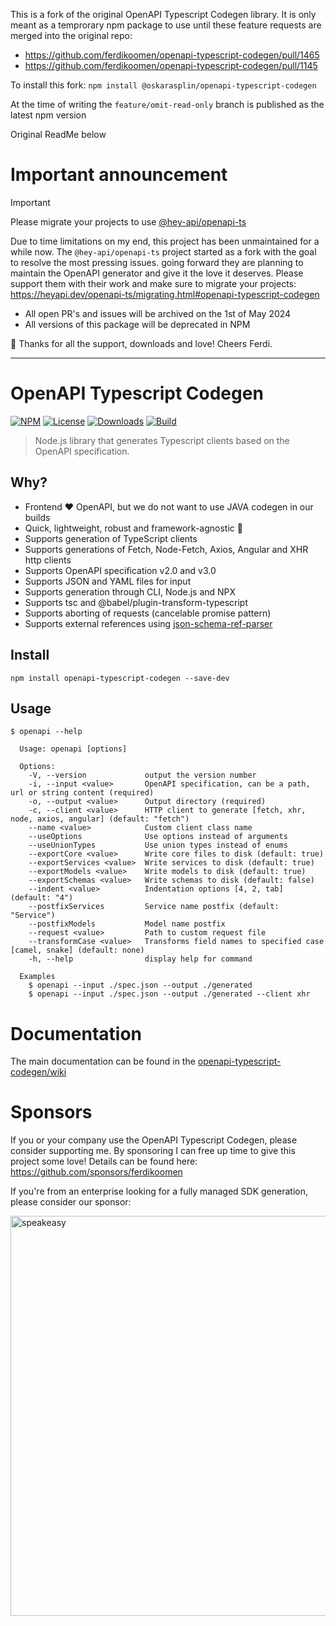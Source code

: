 This is a fork of the original OpenAPI Typescript Codegen library. It is only meant as a temprorary npm package to use until these feature requests are merged into the original repo:
- https://github.com/ferdikoomen/openapi-typescript-codegen/pull/1465
- https://github.com/ferdikoomen/openapi-typescript-codegen/pull/1145

To install this fork: `npm install @oskarasplin/openapi-typescript-codegen`

At the time of writing the `feature/omit-read-only` branch is published as the latest npm version

Original ReadMe below

# Important announcement

> [!IMPORTANT]
> Please migrate your projects to use [@hey-api/openapi-ts](https://github.com/hey-api/openapi-ts)

Due to time limitations on my end, this project has been unmaintained for a while now. The `@hey-api/openapi-ts`
project started as a fork with the goal to resolve the most pressing issues. going forward they are planning to
maintain the OpenAPI generator and give it the love it deserves. Please support them with their work and make
sure to migrate your projects: https://heyapi.dev/openapi-ts/migrating.html#openapi-typescript-codegen

- All open PR's and issues will be archived on the 1st of May 2024
- All versions of this package will be deprecated in NPM

👋 Thanks for all the support, downloads and love! Cheers Ferdi.

---

# OpenAPI Typescript Codegen

[![NPM][npm-image]][npm-url]
[![License][license-image]][license-url]
[![Downloads][downloads-image]][downloads-url]
[![Build][build-image]][build-url]

> Node.js library that generates Typescript clients based on the OpenAPI specification.

## Why?
- Frontend ❤️ OpenAPI, but we do not want to use JAVA codegen in our builds
- Quick, lightweight, robust and framework-agnostic 🚀
- Supports generation of TypeScript clients
- Supports generations of Fetch, Node-Fetch, Axios, Angular and XHR http clients
- Supports OpenAPI specification v2.0 and v3.0
- Supports JSON and YAML files for input
- Supports generation through CLI, Node.js and NPX
- Supports tsc and @babel/plugin-transform-typescript
- Supports aborting of requests (cancelable promise pattern)
- Supports external references using [json-schema-ref-parser](https://github.com/APIDevTools/json-schema-ref-parser/)

## Install

```
npm install openapi-typescript-codegen --save-dev
```

## Usage

```
$ openapi --help

  Usage: openapi [options]

  Options:
    -V, --version             output the version number
    -i, --input <value>       OpenAPI specification, can be a path, url or string content (required)
    -o, --output <value>      Output directory (required)
    -c, --client <value>      HTTP client to generate [fetch, xhr, node, axios, angular] (default: "fetch")
    --name <value>            Custom client class name
    --useOptions              Use options instead of arguments
    --useUnionTypes           Use union types instead of enums
    --exportCore <value>      Write core files to disk (default: true)
    --exportServices <value>  Write services to disk (default: true)
    --exportModels <value>    Write models to disk (default: true)
    --exportSchemas <value>   Write schemas to disk (default: false)
    --indent <value>          Indentation options [4, 2, tab] (default: "4")
    --postfixServices         Service name postfix (default: "Service")
    --postfixModels           Model name postfix
    --request <value>         Path to custom request file
    --transformCase <value>   Transforms field names to specified case [camel, snake] (default: none)
    -h, --help                display help for command

  Examples
    $ openapi --input ./spec.json --output ./generated
    $ openapi --input ./spec.json --output ./generated --client xhr
```

Documentation
===

The main documentation can be found in the [openapi-typescript-codegen/wiki](https://github.com/ferdikoomen/openapi-typescript-codegen/wiki)

Sponsors
===

If you or your company use the OpenAPI Typescript Codegen, please consider supporting me. By sponsoring I can free up time to give this project some love! Details can be found here: https://github.com/sponsors/ferdikoomen

If you're from an enterprise looking for a fully managed SDK generation, please consider our sponsor:

<a href="https://speakeasyapi.dev/?utm_source=ferdi+repo&utm_medium=github+sponsorship">
    <img alt="speakeasy" src="https://storage.googleapis.com/speakeasy-design-assets/ferdi-sponsorship.png" width="640"/>
</a>

[npm-url]: https://npmjs.org/package/openapi-typescript-codegen
[npm-image]: https://img.shields.io/npm/v/openapi-typescript-codegen.svg
[license-url]: LICENSE
[license-image]: http://img.shields.io/npm/l/openapi-typescript-codegen.svg
[coverage-url]: https://codecov.io/gh/ferdikoomen/openapi-typescript-codegen
[coverage-image]: https://img.shields.io/codecov/c/github/ferdikoomen/openapi-typescript-codegen.svg
[downloads-url]: http://npm-stat.com/charts.html?package=openapi-typescript-codegen
[downloads-image]: http://img.shields.io/npm/dm/openapi-typescript-codegen.svg
[build-url]: https://circleci.com/gh/ferdikoomen/openapi-typescript-codegen/tree/main
[build-image]: https://circleci.com/gh/ferdikoomen/openapi-typescript-codegen/tree/main.svg?style=svg
